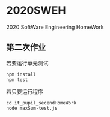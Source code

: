 # 2020SWEH

2020 SoftWare Engineering HomeWork

## 第二次作业
若要运行单元测试

```shell
npm install
npm test
```

若只要运行程序

```shell
cd it_pupil_secendHomeWork
node maxSum-test.js
```
